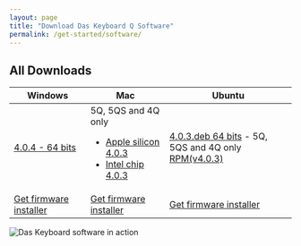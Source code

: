 ```yaml
---
layout: page
title: "Download Das Keyboard Q Software"
permalink: /get-started/software/
---
```


<div class="homepage__button_row"
      id="softwarep-age-button-container"
      style="display: none;">
  <div style="text-align:center;">
    <a style="margin-right:0px;"
      class="get-started-button"
      id="software-download-button">Download Das&nbsp;Keyboard&nbsp;Q </a>
    <small>
      <small id="software-version-number"></small>
    </small>
  </div>
  <div class="ml-3 text-center" id="intel-download-link-container" style="display: none">
  <a style="margin-right:0px;"
      class="get-started-button"
      id="software-download-button-intel">Download Das&nbsp;Keyboard&nbsp;Q </a>
    <small>
      <small id="software-version-number-intel"></small>
    </small>
  </div>
  <div style="text-align: center; margin-left: 20px;">
  <a href="{{ 'updates/changelog/'  | relative_url }}">What's new?</a>
  </div>
</div>


## All Downloads

<div id="all-downloads"></div>

<table  class='table table-bordered'>
  <thead>
    <tr>
      <th scope="col">Windows</th>
      <th scope="col">Mac</th>
      <th scope="col">Ubuntu</th>
    </tr>
    </thead>
  <tr>
    <td>
        <a href='https://das-keyboard-q-releases.s3.us-east-2.amazonaws.com/das-keyboard-q/win32/x64/das-keyboard-q-4.0.4+Setup.exe'>
            4.0.4 - 64 bits
        </a>
    </td>
    <td>
       5Q, 5QS and 4Q only
        <ul>
        <li>
<a href='https://das-keyboard-q-releases.s3.us-east-2.amazonaws.com/das-keyboard-q/darwin/arm64/Das+Keyboard+Q-4.0.3-arm64.dmg'>
        Apple silicon 4.0.3</a>
        </li>
        <li>
        <a href='https://das-keyboard-q-releases.s3.us-east-2.amazonaws.com/das-keyboard-q/darwin/x64/Das+Keyboard+Q-4.0.3-x64.dmg'>
        Intel chip 4.0.3</a>
        </li>
        </ul>
    </td>
    <td>
       <a href='https://das-keyboard-q-releases.s3.us-east-2.amazonaws.com/das-keyboard-q/linux/x64/das-keyboard-q_4.0.3_amd64.deb'>
        4.0.3.deb 64 bits</a> - 5Q, 5QS and 4Q only<br/>
      <a href='https://das-keyboard-q-releases.s3.us-east-2.amazonaws.com/das-keyboard-q/linux/x64/das-keyboard-q-4.0.3-1.x86_64.rpm'>RPM(v4.0.3) </a>
    </td>
  </tr>

  <tr>
    <td><a href="{{ 'get-started/firmware/'  | relative_url }}"
        class="btn btn-sm btn-outline-dark"> Get firmware installer</a>
    </td>
    <td><a href="{{ 'get-started/firmware/'  | relative_url }}"
        class="btn btn-sm btn-outline-dark"> Get firmware installer</a>
    </td>
    <td><a href="{{ 'get-started/firmware/'  | relative_url }}"
        class="btn btn-sm btn-outline-dark"> Get firmware installer</a>
    </td>

  </tr>
</table>

<img src="{{ 'images/5Q-box-back.jpg'  | relative_url }}" alt="Das Keyboard software in action">
